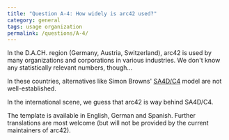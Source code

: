 ```yaml
---
title: "Question A-4: How widely is arc42 used?"
category: general
tags: usage organization
permalink: /questions/A-4/
---
```



In the D.A.CH. region (Germany, Austria, Switzerland), arc42 is used
by many organizations and corporations in various industries. We don't
know any statistically relevant numbers, though...

In these countries, alternatives like Simon Browns'
[SA4D/C4](http://simonbrown.je/#softwarearchitecture) model
are not well-established.

In the international scene, we guess that arc42 is way behind SA4D/C4.

The template is available in English, German and Spanish. Further translations
are most welcome (but will not be provided by the current maintainers of arc42).
